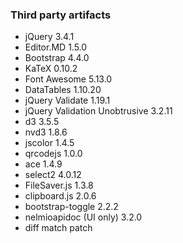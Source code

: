 ### Third party artifacts

- jQuery 3.4.1
- Editor.MD 1.5.0
- Bootstrap 4.4.0
- KaTeX 0.10.2
- Font Awesome 5.13.0
- DataTables 1.10.20
- jQuery Validate 1.19.1
- jQuery Validation Unobtrusive 3.2.11
- d3 3.5.5
- nvd3 1.8.6
- jscolor 1.4.5
- qrcodejs 1.0.0
- ace 1.4.9
- select2 4.0.12
- FileSaver.js 1.3.8
- clipboard.js 2.0.6
- bootstrap-toggle 2.2.2
- nelmioapidoc (UI only) 3.2.0
- diff match patch